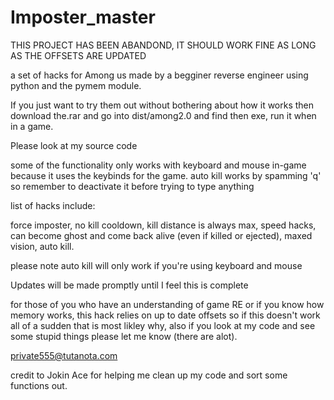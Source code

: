 # Imposter_master

THIS PROJECT HAS BEEN ABANDOND, IT SHOULD WORK FINE AS LONG AS THE OFFSETS ARE UPDATED

a set of hacks for Among us made by a begginer reverse engineer using python and the pymem module.

If you just want to try them out without bothering about how it works then download the.rar and go into dist/among2.0 and find then exe, run it when in a game.

Please look at my source code 

some of the functionality only works with keyboard and mouse in-game because it uses the keybinds for the game.
auto kill works by spamming 'q' so remember to deactivate it before trying to type anything 


list of hacks include:

force imposter, 
 no kill cooldown, 
 kill distance is always max,
 speed hacks,
 can become ghost and come back alive (even if killed or ejected),
 maxed vision,
 auto kill.
 
 please note auto kill will only work if you're using keyboard and mouse

Updates will be made promptly until I feel this is complete

for those of you who have an understanding of game RE or if you know how memory works, this hack relies on up to date offsets so if this doesn't work all of a sudden that is most likley why, also if you look at my code and see some stupid things please let me know (there are alot). 

private555@tutanota.com

credit to Jokin Ace for helping me clean up my code and sort some functions out.
